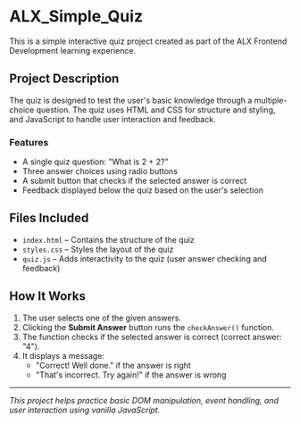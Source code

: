 # ALX_Simple_Quiz

This is a simple interactive quiz project created as part of the ALX Frontend Development learning experience.

## Project Description

The quiz is designed to test the user's basic knowledge through a multiple-choice question. The quiz uses HTML and CSS for structure and styling, and JavaScript to handle user interaction and feedback.

### Features

- A single quiz question: "What is 2 + 2?"
- Three answer choices using radio buttons
- A submit button that checks if the selected answer is correct
- Feedback displayed below the quiz based on the user's selection

## Files Included

- `index.html` – Contains the structure of the quiz
- `styles.css` – Styles the layout of the quiz
- `quiz.js` – Adds interactivity to the quiz (user answer checking and feedback)

## How It Works

1. The user selects one of the given answers.
2. Clicking the **Submit Answer** button runs the `checkAnswer()` function.
3. The function checks if the selected answer is correct (correct answer: "4").
4. It displays a message:
   -  "Correct! Well done." if the answer is right
   -  "That's incorrect. Try again!" if the answer is wrong

---

*This project helps practice basic DOM manipulation, event handling, and user interaction using vanilla JavaScript.*
